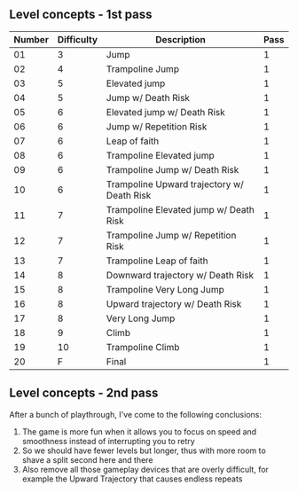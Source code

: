 ## Level concepts - 1st pass

|Number|Difficulty|Description|Pass|
|-|-|-|-|
|01|3|Jump|1|
|02|4|Trampoline Jump|1|
|03|5|Elevated jump|1|
|04|5|Jump w/ Death Risk|1|
|05|6|Elevated jump w/ Death Risk|1|
|06|6|Jump w/ Repetition Risk|1|
|07|6|Leap of faith|1|
|08|6|Trampoline Elevated jump|1|
|09|6|Trampoline Jump w/ Death Risk|1|
|10|6|Trampoline Upward trajectory w/ Death Risk|1|
|11|7|Trampoline Elevated jump w/ Death Risk|1|
|12|7|Trampoline Jump w/ Repetition Risk|1|
|13|7|Trampoline Leap of faith|1|
|14|8|Downward trajectory w/ Death Risk|1|
|15|8|Trampoline Very Long Jump|1|
|16|8|Upward trajectory w/ Death Risk|1|
|17|8|Very Long Jump|1|
|18|9|Climb|1|
|19|10|Trampoline Climb|1|
|20|F|Final|1|

## Level concepts - 2nd pass

After a bunch of playthrough, I've come to the following conclusions:
1. The game is more fun when it allows you to focus on speed and smoothness instead of interrupting you to retry
2. So we should have fewer levels but longer, thus with more room to shave a split second here and there
3. Also remove all those gameplay devices that are overly difficult, for example the Upward Trajectory that causes endless repeats